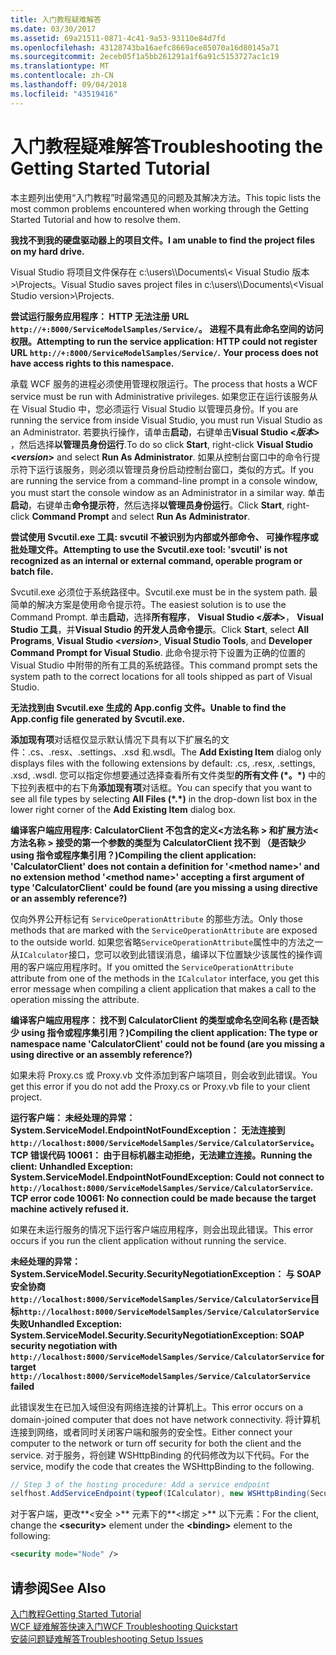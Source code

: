 ```yaml
---
title: 入门教程疑难解答
ms.date: 03/30/2017
ms.assetid: 69a21511-0871-4c41-9a53-93110e84d7fd
ms.openlocfilehash: 43128743ba16aefc8669ace85070a16d80145a71
ms.sourcegitcommit: 2eceb05f1a5bb261291a1f6a91c5153727ac1c19
ms.translationtype: MT
ms.contentlocale: zh-CN
ms.lasthandoff: 09/04/2018
ms.locfileid: "43519416"
---
```

# <a name="troubleshooting-the-getting-started-tutorial"></a><span data-ttu-id="6a52d-102">入门教程疑难解答</span><span class="sxs-lookup"><span data-stu-id="6a52d-102">Troubleshooting the Getting Started Tutorial</span></span>
<span data-ttu-id="6a52d-103">本主题列出使用“入门教程”时最常遇见的问题及其解决方法。</span><span class="sxs-lookup"><span data-stu-id="6a52d-103">This topic lists the most common problems encountered when working through the Getting Started Tutorial and how to resolve them.</span></span>  
  
<span data-ttu-id="6a52d-104">**我找不到我的硬盘驱动器上的项目文件。**</span><span class="sxs-lookup"><span data-stu-id="6a52d-104">**I am unable to find the project files on my hard drive.**</span></span>

 <span data-ttu-id="6a52d-105">Visual Studio 将项目文件保存在 c:\users\\<user name>\Documents\\< Visual Studio 版本\>\Projects。</span><span class="sxs-lookup"><span data-stu-id="6a52d-105">Visual Studio saves project files in c:\users\\<user name>\Documents\\<Visual Studio version\>\Projects.</span></span>  
  
<span data-ttu-id="6a52d-106">**尝试运行服务应用程序： HTTP 无法注册 URL `http://+:8000/ServiceModelSamples/Service/`。**
**进程不具有此命名空间的访问权限。**</span><span class="sxs-lookup"><span data-stu-id="6a52d-106">**Attempting to run the service application: HTTP could not register URL `http://+:8000/ServiceModelSamples/Service/`.**
**Your process does not have access rights to this namespace.**</span></span> 

 <span data-ttu-id="6a52d-107">承载 WCF 服务的进程必须使用管理权限运行。</span><span class="sxs-lookup"><span data-stu-id="6a52d-107">The process that hosts a WCF service must be run with Administrative privileges.</span></span> <span data-ttu-id="6a52d-108">如果您正在运行该服务从在 Visual Studio 中，您必须运行 Visual Studio 以管理员身份。</span><span class="sxs-lookup"><span data-stu-id="6a52d-108">If you are running the service from inside Visual Studio, you must run Visual Studio as an Administrator.</span></span> <span data-ttu-id="6a52d-109">若要执行操作，请单击**启动**，右键单击**Visual Studio \<*版本*>**  ，然后选择**以管理员身份运行**.</span><span class="sxs-lookup"><span data-stu-id="6a52d-109">To do so click **Start**, right-click **Visual Studio \<*version*>** and select **Run As Administrator**.</span></span> <span data-ttu-id="6a52d-110">如果从控制台窗口中的命令行提示符下运行该服务，则必须以管理员身份启动控制台窗口，类似的方式。</span><span class="sxs-lookup"><span data-stu-id="6a52d-110">If you are running the service from a command-line prompt in a console window, you must start the console window as an Administrator in a similar way.</span></span> <span data-ttu-id="6a52d-111">单击**启动**，右键单击**命令提示符**，然后选择**以管理员身份运行**。</span><span class="sxs-lookup"><span data-stu-id="6a52d-111">Click **Start**, right-click **Command Prompt** and select **Run As Administrator**.</span></span>  
  
<span data-ttu-id="6a52d-112">**尝试使用 Svcutil.exe 工具: svcutil 不被识别为内部或外部命令、 可操作程序或批处理文件。**</span><span class="sxs-lookup"><span data-stu-id="6a52d-112">**Attempting to use the Svcutil.exe tool: 'svcutil' is not recognized as an internal or external command, operable program or batch file.**</span></span>

 <span data-ttu-id="6a52d-113">Svcutil.exe 必须位于系统路径中。</span><span class="sxs-lookup"><span data-stu-id="6a52d-113">Svcutil.exe must be in the system path.</span></span> <span data-ttu-id="6a52d-114">最简单的解决方案是使用命令提示符。</span><span class="sxs-lookup"><span data-stu-id="6a52d-114">The easiest solution is to use the Command Prompt.</span></span> <span data-ttu-id="6a52d-115">单击**启动**，选择**所有程序**， **Visual Studio \<*版本*>**， **Visual Studio 工具**，并**Visual Studio 的开发人员命令提示**。</span><span class="sxs-lookup"><span data-stu-id="6a52d-115">Click **Start**, select **All Programs**, **Visual Studio \<*version*>**, **Visual Studio Tools**, and **Developer Command Prompt for Visual Studio**.</span></span> <span data-ttu-id="6a52d-116">此命令提示符下设置为正确的位置的 Visual Studio 中附带的所有工具的系统路径。</span><span class="sxs-lookup"><span data-stu-id="6a52d-116">This command prompt sets the system path to the correct locations for all tools shipped as part of Visual Studio.</span></span>  

<span data-ttu-id="6a52d-117">**无法找到由 Svcutil.exe 生成的 App.config 文件。**</span><span class="sxs-lookup"><span data-stu-id="6a52d-117">**Unable to find the App.config file generated by Svcutil.exe.**</span></span>

 <span data-ttu-id="6a52d-118">**添加现有项**对话框仅显示默认情况下具有以下扩展名的文件：.cs、.resx、.settings、.xsd 和.wsdl。</span><span class="sxs-lookup"><span data-stu-id="6a52d-118">The **Add Existing Item** dialog only displays files with the following extensions by default: .cs, .resx, .settings, .xsd, .wsdl.</span></span> <span data-ttu-id="6a52d-119">您可以指定你想要通过选择查看所有文件类型**的所有文件 (\*。\*)** 中的下拉列表框中的右下角**添加现有项**对话框。</span><span class="sxs-lookup"><span data-stu-id="6a52d-119">You can specify that you want to see all file types by selecting **All Files (\*.\*)** in the drop-down list box in the lower right corner of the **Add Existing Item** dialog box.</span></span>  


<span data-ttu-id="6a52d-120">**编译客户端应用程序: CalculatorClient 不包含的定义\<方法名称 > 和扩展方法\<方法名称 > 接受的第一个参数的类型为 CalculatorClient 找不到 （是否缺少 using 指令或程序集引用？)**</span><span class="sxs-lookup"><span data-stu-id="6a52d-120">**Compiling the client application: 'CalculatorClient' does not contain a definition for '\<method name>' and no extension method '\<method name>' accepting a first argument of type 'CalculatorClient' could be found (are you missing a using directive or an assembly reference?)**</span></span>  

<span data-ttu-id="6a52d-121">仅向外界公开标记有 `ServiceOperationAttribute` 的那些方法。</span><span class="sxs-lookup"><span data-stu-id="6a52d-121">Only those methods that are marked with the `ServiceOperationAttribute` are exposed to the outside world.</span></span> <span data-ttu-id="6a52d-122">如果您省略`ServiceOperationAttribute`属性中的方法之一从`ICalculator`接口，您可以收到此错误消息，编译以下位置缺少该属性的操作调用的客户端应用程序时。</span><span class="sxs-lookup"><span data-stu-id="6a52d-122">If you omitted the `ServiceOperationAttribute` attribute from one of the methods in the `ICalculator` interface, you get this error message when compiling a client application that makes a call to the operation missing the attribute.</span></span>  

<span data-ttu-id="6a52d-123">**编译客户端应用程序： 找不到 CalculatorClient 的类型或命名空间名称 (是否缺少 using 指令或程序集引用？)**</span><span class="sxs-lookup"><span data-stu-id="6a52d-123">**Compiling the client application: The type or namespace name 'CalculatorClient' could not be found (are you missing a using directive or an assembly reference?)**</span></span>

 <span data-ttu-id="6a52d-124">如果未将 Proxy.cs 或 Proxy.vb 文件添加到客户端项目，则会收到此错误。</span><span class="sxs-lookup"><span data-stu-id="6a52d-124">You get this error if you do not add the Proxy.cs or Proxy.vb file to your client project.</span></span>  

<span data-ttu-id="6a52d-125">**运行客户端： 未经处理的异常： System.ServiceModel.EndpointNotFoundException： 无法连接到`http://localhost:8000/ServiceModelSamples/Service/CalculatorService`。TCP 错误代码 10061： 由于目标机器主动拒绝，无法建立连接。**</span><span class="sxs-lookup"><span data-stu-id="6a52d-125">**Running the client: Unhandled Exception: System.ServiceModel.EndpointNotFoundException: Could not connect to `http://localhost:8000/ServiceModelSamples/Service/CalculatorService`. TCP error code 10061: No connection could be made because the target machine actively refused it.**</span></span>

<span data-ttu-id="6a52d-126">如果在未运行服务的情况下运行客户端应用程序，则会出现此错误。</span><span class="sxs-lookup"><span data-stu-id="6a52d-126">This error occurs if you run the client application without running the service.</span></span>  
  
<span data-ttu-id="6a52d-127">**未经处理的异常： System.ServiceModel.Security.SecurityNegotiationException： 与 SOAP 安全协商`http://localhost:8000/ServiceModelSamples/Service/CalculatorService`目标`http://localhost:8000/ServiceModelSamples/Service/CalculatorService`失败**</span><span class="sxs-lookup"><span data-stu-id="6a52d-127">**Unhandled Exception: System.ServiceModel.Security.SecurityNegotiationException: SOAP security negotiation with `http://localhost:8000/ServiceModelSamples/Service/CalculatorService` for target `http://localhost:8000/ServiceModelSamples/Service/CalculatorService` failed**</span></span>  

<span data-ttu-id="6a52d-128">此错误发生在已加入域但没有网络连接的计算机上。</span><span class="sxs-lookup"><span data-stu-id="6a52d-128">This error occurs on a domain-joined computer that does not have network connectivity.</span></span> <span data-ttu-id="6a52d-129">将计算机连接到网络，或者同时关闭客户端和服务的安全性。</span><span class="sxs-lookup"><span data-stu-id="6a52d-129">Either connect your computer to the network or turn off security for both the client and the service.</span></span> <span data-ttu-id="6a52d-130">对于服务，将创建 WSHttpBinding 的代码修改为以下代码。</span><span class="sxs-lookup"><span data-stu-id="6a52d-130">For the service, modify the code that creates the WSHttpBinding to the following.</span></span>  
  
```csharp
// Step 3 of the hosting procedure: Add a service endpoint  
selfhost.AddServiceEndpoint(typeof(ICalculator), new WSHttpBinding(SecurityMode.None), "CalculatorService");  
```

<span data-ttu-id="6a52d-131">对于客户端，更改**\<安全 >** 元素下的**\<绑定 >** 以下元素：</span><span class="sxs-lookup"><span data-stu-id="6a52d-131">For the client, change the **\<security>** element under the **\<binding>** element to the following:</span></span>  
  
```xml
<security mode="Node" />  
```  

## <a name="see-also"></a><span data-ttu-id="6a52d-132">请参阅</span><span class="sxs-lookup"><span data-stu-id="6a52d-132">See Also</span></span>  
 [<span data-ttu-id="6a52d-133">入门教程</span><span class="sxs-lookup"><span data-stu-id="6a52d-133">Getting Started Tutorial</span></span>](../../../docs/framework/wcf/getting-started-tutorial.md)  
 [<span data-ttu-id="6a52d-134">WCF 疑难解答快速入门</span><span class="sxs-lookup"><span data-stu-id="6a52d-134">WCF Troubleshooting Quickstart</span></span>](../../../docs/framework/wcf/wcf-troubleshooting-quickstart.md)  
 [<span data-ttu-id="6a52d-135">安装问题疑难解答</span><span class="sxs-lookup"><span data-stu-id="6a52d-135">Troubleshooting Setup Issues</span></span>](../../../docs/framework/wcf/troubleshooting-setup-issues.md)
